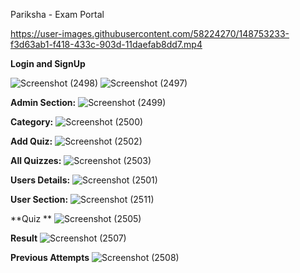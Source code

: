 

Pariksha - Exam Portal

https://user-images.githubusercontent.com/58224270/148753233-f3d63ab1-f418-433c-903d-11daefab8dd7.mp4


**Login and SignUp**

![Screenshot (2498)](https://user-images.githubusercontent.com/58224270/148742624-9449f034-a307-4be8-bdef-c12a9dfc40ba.png)
![Screenshot (2497)](https://user-images.githubusercontent.com/58224270/148742631-b71470d2-241a-4788-9877-7a06c6f56049.png)


**Admin Section:**
![Screenshot (2499)](https://user-images.githubusercontent.com/58224270/148742720-66284bd3-da34-4191-b81a-bbce232f6ebd.png)

**Category:**
![Screenshot (2500)](https://user-images.githubusercontent.com/58224270/148742754-c112b7fd-cc26-4eb8-9f58-931f6746c9ec.png)

**Add Quiz:**
![Screenshot (2502)](https://user-images.githubusercontent.com/58224270/148742819-eaf1e34c-9786-45dc-b34e-55da6528ac63.png)

**All Quizzes:**
![Screenshot (2503)](https://user-images.githubusercontent.com/58224270/148742870-3a1c2b61-65e2-4e5c-80b1-e37c25ef5636.png)

**Users Details:**
![Screenshot (2501)](https://user-images.githubusercontent.com/58224270/148742960-046cc802-a76e-40aa-8f4e-32ed7ccea403.png)


**User Section:**
![Screenshot (2511)](https://user-images.githubusercontent.com/58224270/148743092-cdf98d2e-533b-4b05-92c5-c8aca9613845.png)

**Quiz **
![Screenshot (2505)](https://user-images.githubusercontent.com/58224270/148743143-50977987-056e-44d1-8e57-01604f766a10.png)

**Result**
![Screenshot (2507)](https://user-images.githubusercontent.com/58224270/148743213-f051ce4a-91d7-46b4-b667-955a8297d4bd.png)

**Previous Attempts**
![Screenshot (2508)](https://user-images.githubusercontent.com/58224270/148743245-bbf3bea2-1912-4156-9bc7-ed259cf7af0b.png)


